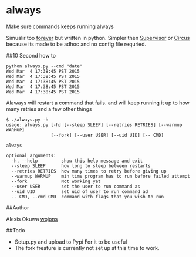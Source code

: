 # always
Make sure commands keeps running always

Simualir too [forever](https://github.com/foreverjs/forever) but written in python. Simpler then [Supervisor](http://supervisord.org/) or [Circus](http://circus.readthedocs.org/en/0.11.1/) because its made to be adhoc and no config file requried. 

##10 Second how to

```
python always.py --cmd "date"
Wed Mar  4 17:38:45 PST 2015
Wed Mar  4 17:38:45 PST 2015
Wed Mar  4 17:38:45 PST 2015
Wed Mar  4 17:38:45 PST 2015
Wed Mar  4 17:38:45 PST 2015
```

Alaways will restart a command that fails. and will keep running it up to how many retries and a few other things

```
$ ./always.py -h
usage: always.py [-h] [--sleep SLEEP] [--retries RETRIES] [--warmup WARMUP]
                 [--fork] [--user USER] [--uid UID] [-- CMD]

always

optional arguments:
  -h, --help         show this help message and exit
  --sleep SLEEP      how long to sleep between restarts
  --retries RETRIES  how many times to retry before giving up
  --warmup WARMUP    min time program has to run before failed attempt
  --fork             Not working yet
  --user USER        set the user to run command as
  --uid UID          set uid of user to run command ad
  -- CMD, --cmd CMD  command with flags that you wish to run
  ```

##Author

Alexis Okuwa [wojons](https://github.com/wojon)

##Todo
 - Setup.py and upload to Pypi For it to be useful
 - The fork freature is currently not  set up at this time to work.

